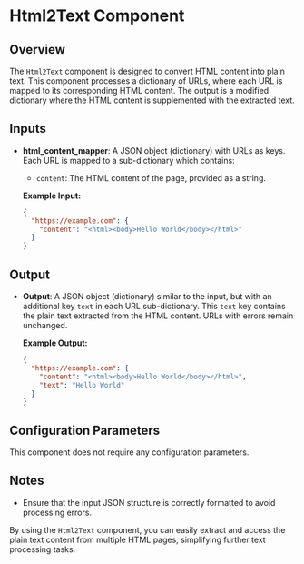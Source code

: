 # Html2Text Component

## Overview
The `Html2Text` component is designed to convert HTML content into plain text. This component processes a dictionary of URLs, where each URL is mapped to its corresponding HTML content. The output is a modified dictionary where the HTML content is supplemented with the extracted text.

## Inputs
- **html_content_mapper**: A JSON object (dictionary) with URLs as keys. Each URL is mapped to a sub-dictionary which contains:
  - `content`: The HTML content of the page, provided as a string.
  
  **Example Input:**
  ```json
  {
    "https://example.com": {
      "content": "<html><body>Hello World</body></html>"
    }
  }
  ```

## Output
- **Output**: A JSON object (dictionary) similar to the input, but with an additional key `text` in each URL sub-dictionary. This `text` key contains the plain text extracted from the HTML content. URLs with errors remain unchanged.

  **Example Output:**
  ```json
  {
    "https://example.com": {
      "content": "<html><body>Hello World</body></html>",
      "text": "Hello World"
    }
  }
  ```

## Configuration Parameters
This component does not require any configuration parameters.

## Notes
- Ensure that the input JSON structure is correctly formatted to avoid processing errors.

By using the `Html2Text` component, you can easily extract and access the plain text content from multiple HTML pages, simplifying further text processing tasks.